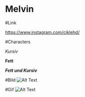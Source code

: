 # Melvin

#Link

https://www.instagram.com/ciklehd/


#Characters

*Kursiv*

**Fett**

***Fett und Kursiv***


#Bild
![Alt Text](https://user-images.githubusercontent.com/110893288/183603239-1c063f90-0301-4d8b-9ee7-d09e4c973c22.png)

#Gif
![Alt Text](https://c.tenor.com/8DgS448_gykAAAAM/glizzy.gif)
